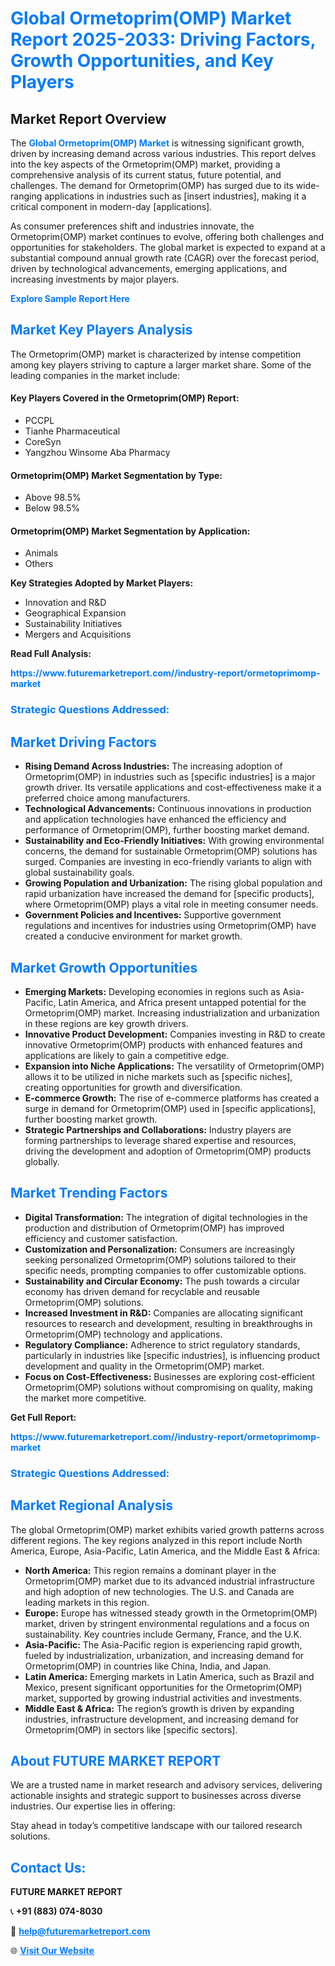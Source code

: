 <h1 style="color: #007BFF;">Global Ormetoprim(OMP) Market Report 2025-2033: Driving Factors, Growth Opportunities, and Key Players</h1>

<section id="overview">
<h2>Market Report Overview</h2>
<p>The <a href="https://www.futuremarketreport.com//industry-report/ormetoprimomp-market" style="color: #007BFF; text-decoration: none;"><strong>Global Ormetoprim(OMP) Market</strong></a> is witnessing significant growth, driven by increasing demand across various industries. This report delves into the key aspects of the Ormetoprim(OMP) market, providing a comprehensive analysis of its current status, future potential, and challenges. The demand for Ormetoprim(OMP) has surged due to its wide-ranging applications in industries such as [insert industries], making it a critical component in modern-day [applications].</p>
<p>As consumer preferences shift and industries innovate, the Ormetoprim(OMP) market continues to evolve, offering both challenges and opportunities for stakeholders. The global market is expected to expand at a substantial compound annual growth rate (CAGR) over the forecast period, driven by technological advancements, emerging applications, and increasing investments by major players.</p>
</section>

<section id="overview">
<p><a href="https://www.futuremarketreport.com//request-sample/reportId=46964" style="color: #007BFF; text-decoration: none;"><strong>Explore Sample Report Here</strong></a></p>
</section>

<section id="key-players">
<h2 style="color: #007BFF;">Market Key Players Analysis</h2>
<p>The Ormetoprim(OMP) market is characterized by intense competition among key players striving to capture a larger market share. Some of the leading companies in the market include:</p>
<h4>Key Players Covered in the Ormetoprim(OMP) Report:</h4>
<ul><li>PCCPL</li><li>Tianhe Pharmaceutical</li><li>CoreSyn</li><li>Yangzhou Winsome Aba Pharmacy</li></ul>
<h4>Ormetoprim(OMP) Market Segmentation by Type:</h4>
<ul><li>Above 98.5%</li><li>Below 98.5%</li></ul>

<h4>Ormetoprim(OMP) Market Segmentation by Application:</h4>
<ul><li>Animals</li><li>Others</li></ul>
<p><strong>Key Strategies Adopted by Market Players:</strong></p>
<ul>
<li>Innovation and R&D</li>
<li>Geographical Expansion</li>
<li>Sustainability Initiatives</li>
<li>Mergers and Acquisitions</li>
</ul>
</section>

<section>
<p><strong>Read Full Analysis: </strong></p><a href="https://www.futuremarketreport.com//industry-report/ormetoprimomp-market" style="color: #007BFF; text-decoration: none;"><strong>https://www.futuremarketreport.com//industry-report/ormetoprimomp-market</strong></a>
<h3 style="color: #007BFF;">Strategic Questions Addressed:</h3>
</section>

<section id="driving-factors">
<h2 style="color: #007BFF;">Market Driving Factors</h2>
<ul>
<li><strong>Rising Demand Across Industries:</strong> The increasing adoption of Ormetoprim(OMP) in industries such as [specific industries] is a major growth driver. Its versatile applications and cost-effectiveness make it a preferred choice among manufacturers.</li>
<li><strong>Technological Advancements:</strong> Continuous innovations in production and application technologies have enhanced the efficiency and performance of Ormetoprim(OMP), further boosting market demand.</li>
<li><strong>Sustainability and Eco-Friendly Initiatives:</strong> With growing environmental concerns, the demand for sustainable Ormetoprim(OMP) solutions has surged. Companies are investing in eco-friendly variants to align with global sustainability goals.</li>
<li><strong>Growing Population and Urbanization:</strong> The rising global population and rapid urbanization have increased the demand for [specific products], where Ormetoprim(OMP) plays a vital role in meeting consumer needs.</li>
<li><strong>Government Policies and Incentives:</strong> Supportive government regulations and incentives for industries using Ormetoprim(OMP) have created a conducive environment for market growth.</li>
</ul>
</section>

<section id="growth-opportunities">
<h2 style="color: #007BFF;">Market Growth Opportunities</h2>
<ul>
<li><strong>Emerging Markets:</strong> Developing economies in regions such as Asia-Pacific, Latin America, and Africa present untapped potential for the Ormetoprim(OMP) market. Increasing industrialization and urbanization in these regions are key growth drivers.</li>
<li><strong>Innovative Product Development:</strong> Companies investing in R&D to create innovative Ormetoprim(OMP) products with enhanced features and applications are likely to gain a competitive edge.</li>
<li><strong>Expansion into Niche Applications:</strong> The versatility of Ormetoprim(OMP) allows it to be utilized in niche markets such as [specific niches], creating opportunities for growth and diversification.</li>
<li><strong>E-commerce Growth:</strong> The rise of e-commerce platforms has created a surge in demand for Ormetoprim(OMP) used in [specific applications], further boosting market growth.</li>
<li><strong>Strategic Partnerships and Collaborations:</strong> Industry players are forming partnerships to leverage shared expertise and resources, driving the development and adoption of Ormetoprim(OMP) products globally.</li>
</ul>
</section>

<section id="trending-factors">
<h2 style="color: #007BFF;">Market Trending Factors</h2>
<ul>
<li><strong>Digital Transformation:</strong> The integration of digital technologies in the production and distribution of Ormetoprim(OMP) has improved efficiency and customer satisfaction.</li>
<li><strong>Customization and Personalization:</strong> Consumers are increasingly seeking personalized Ormetoprim(OMP) solutions tailored to their specific needs, prompting companies to offer customizable options.</li>
<li><strong>Sustainability and Circular Economy:</strong> The push towards a circular economy has driven demand for recyclable and reusable Ormetoprim(OMP) solutions.</li>
<li><strong>Increased Investment in R&D:</strong> Companies are allocating significant resources to research and development, resulting in breakthroughs in Ormetoprim(OMP) technology and applications.</li>
<li><strong>Regulatory Compliance:</strong> Adherence to strict regulatory standards, particularly in industries like [specific industries], is influencing product development and quality in the Ormetoprim(OMP) market.</li>
<li><strong>Focus on Cost-Effectiveness:</strong> Businesses are exploring cost-efficient Ormetoprim(OMP) solutions without compromising on quality, making the market more competitive.</li>
</ul>
</section>

<section>
<p><strong>Get Full Report: </strong></p><a href="https://www.futuremarketreport.com//industry-report/ormetoprimomp-market" style="color: #007BFF; text-decoration: none;"><strong>https://www.futuremarketreport.com//industry-report/ormetoprimomp-market</strong></a>
<h3 style="color: #007BFF;">Strategic Questions Addressed:</h3>
</section>


<section id="regional-analysis">
<h2 style="color: #007BFF;">Market Regional Analysis</h2>
<p>The global Ormetoprim(OMP) market exhibits varied growth patterns across different regions. The key regions analyzed in this report include North America, Europe, Asia-Pacific, Latin America, and the Middle East & Africa:</p>
<ul>
<li><strong>North America:</strong> This region remains a dominant player in the Ormetoprim(OMP) market due to its advanced industrial infrastructure and high adoption of new technologies. The U.S. and Canada are leading markets in this region.</li>
<li><strong>Europe:</strong> Europe has witnessed steady growth in the Ormetoprim(OMP) market, driven by stringent environmental regulations and a focus on sustainability. Key countries include Germany, France, and the U.K.</li>
<li><strong>Asia-Pacific:</strong> The Asia-Pacific region is experiencing rapid growth, fueled by industrialization, urbanization, and increasing demand for Ormetoprim(OMP) in countries like China, India, and Japan.</li>
<li><strong>Latin America:</strong> Emerging markets in Latin America, such as Brazil and Mexico, present significant opportunities for the Ormetoprim(OMP) market, supported by growing industrial activities and investments.</li>
<li><strong>Middle East & Africa:</strong> The region’s growth is driven by expanding industries, infrastructure development, and increasing demand for Ormetoprim(OMP) in sectors like [specific sectors].</li>
</ul>
</section>

<footer>
<h2 style="color: #007BFF;">About FUTURE MARKET REPORT</h2>
<p>We are a trusted name in market research and advisory services, delivering actionable insights and strategic support to businesses across diverse industries. Our expertise lies in offering:</p>

<p>Stay ahead in today’s competitive landscape with our tailored research solutions.</p>

<h2 style="color: #007BFF;">Contact Us:</h2>
<p><strong>FUTURE MARKET REPORT</strong></p>
<p>📞 <strong>+91 (883) 074-8030</strong></p>
<p>📧 <strong><a href="mailto:help@futuremarketreport.com" style="color: #007BFF;">help@futuremarketreport.com</a></strong></p>
<p>🌐 <strong><a href="https://www.futuremarketreport.com/" style="color: #007BFF;">Visit Our Website</a></strong></p>
</footer>